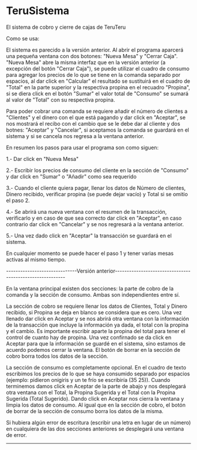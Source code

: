 # TeruSistema

El sistema de cobro y cierre de cajas de TeruTeru

Como se usa:

El sistema es parecido a la versión anterior.
Al abrir el programa aparcerá una pequeña ventana con dos botones: "Nueva Mesa" y "Cerrar Caja".
"Nueva Mesa" abre la misma interfaz que en la versión anterior (a excepción del botón "Cerrar Caja"), se puede
utilizar el cuadro de consumo para agregar los precios de lo que se tiene en la comanda separado por espacios, 
al dar click en "Calcular" el resultado se sustituirá en el cuadro de "Total" en la parte superior y la respectiva
propina en el recuadro "Propina", si se diera click en el botón "Sumar" el valor total de "Consumo" se sumará
al valor de "Total" con su respectiva propina.

Para poder cobrar una comanda se requiere añadir el número de clientes a "Clientes" y el dinero con el que está
pagando y dar click en "Aceptar", se nos mostrará el recibo con el cambio que se le debe dar al cliente y dos botnes:
"Aceptar" y "Cancelar", si aceptamos la comanda se guardará en el sistema y si se cancela nos regresa a la ventana
anterior.

En resumen los pasos para usar el programa son como siguen:

 1.- Dar click en "Nueva Mesa"

 2.- Escribir los precios de consumo del cliente en la sección de "Consumo" y dar click en "Sumar" o "Añadir" como
 sea requerido

 3.- Cuando el cliente quiera pagar, llenar los datos de Número de clientes, Dinero recibido, verificar propina (se 
 puede dejar vacío) y Total si se omitio el paso 2.

 4.- Se abrirá una nueva ventana con el resumen de la transacción, verificarlo y en caso de que sea correcto dar click
 en "Aceptar", en caso contrario dar click en "Cancelar" y se nos regresará a la ventana anterior.

 5.- Una vez dado click en "Aceptar" la transacción se guardará en el sistema.

 En cualquier momento se puede hacer el paso 1 y tener varias mesas activas al mismo tiempo.


------------------------------Versión anterior---------------------------------------------------------

En la ventana principal existen dos secciones: la parte de cobro de la comanda y la sección de consumo. Ambas son independientes
entre sí.
	
La sección de cobro se requiere llenar los datos de Clientes, Total y Dinero recibido, si Propina se deja en blanco se considera 
que es cero. Una vez llenado dar click en Aceptar y se nos abrirá otra ventana con la información de la transacción que incluye 
la información ya dada, el total con la propina y el cambio. Es importante escribir aparte la propina del total para tener el control
de cuanto hay de propina. Una vez confirnado se da click en Aceptar para que la información se guardé en el sistema, sino estamos 
de acuerdo podemos cerrar la ventana.
El botón de borrar en la sección de cobro borra todos los datos de la sección.

La sección de consumo es completamente opcional. En el cuadro de texto escribimos los precios de lo que se haya consumido separado por
espacios (ejemplo: pidieron onigiris y un te frío se escribiría (35 25)). Cuando terminemos damos click en Aceptar de la parte de abajo
y nos desplegará otra ventana con el Total, la Propina Sugerida y el Total con la Propina Sugerida (Total Sugerido). Dando click en Aceptar
nos cierra la ventana y limpia los datos de consumo.
Al igual que en la sección de cobro, el botón de borrar de la sección de consumo borra los datos de la misma.

Si hubiera algún error de escritura (escribir una letra en lugar de un número) en cualquiera de las dos secciones anteriores se desplegará
una ventana de error.

----------------------------------------------------------------------------------------------------